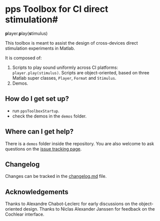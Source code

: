 # **pps** Toolbox for CI direct stimulation#
**p**layer.**p**lay(**s**timulus)

This toolbox is meant to assist the design of cross-devices direct stimulation experiments in Matlab.

It is composed of:

1. Scripts to play sound uniformly across CI platforms: `player.play(stimulus)`.
Scripts are object-oriented, based on three Matlab super classes, `Player`, `Format` and `Stimulus`.
1. Demos.


## How do I get set up? ##

* run `ppsToolboxStartup`.
* check the demos in the `demos` folder.

## Where can I get help? ##

There is a `demos` folder inside the repository. You are also welcome to ask questions
on the [issue tracking page](https://github.com/fguerit/pps-toolbox/issues).

## Changelog ##

Changes can be tracked in the [changelog.md](changelog.md) file.

## Acknowledgements ##

Thanks to Alexandre Chabot-Leclerc for early discussions on the object-oriented design.
Thanks to Niclas Alexander Janssen for feedback on the Cochlear interface.
